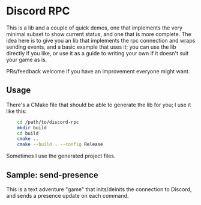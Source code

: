 # Discord RPC

This is a lib and a couple of quick demos, one that implements the very minimal subset to show
current status, and one that is more complete. The idea here is to give you an lib that implements
the rpc connection and wraps sending events, and a basic example that uses it; you can use the lib
directly if you like, or use it as a guide to writing your own if it doesn't suit your game as is.

PRs/feedback welcome if you have an improvement everyone might want.

## Usage

There's a CMake file that should be able to generate the lib for you; I use it like this:
```sh
    cd /path/to/discord-rpc
    mkdir build
    cd build
    cmake ..
    cmake --build . --config Release
```
Sometimes I use the generated project files.

## Sample: send-presence

This is a text adventure "game" that inits/deinits the connection to Discord, and sends a presence
update on each command.
